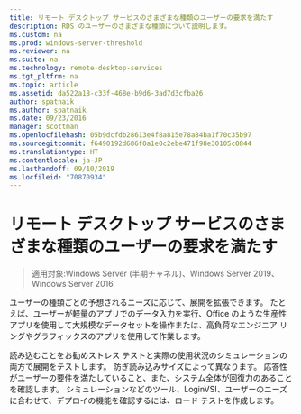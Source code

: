 ```yaml
---
title: リモート デスクトップ サービスのさまざまな種類のユーザーの要求を満たす
description: RDS のユーザーのさまざまな種類について説明します。
ms.custom: na
ms.prod: windows-server-threshold
ms.reviewer: na
ms.suite: na
ms.technology: remote-desktop-services
ms.tgt_pltfrm: na
ms.topic: article
ms.assetid: da522a18-c33f-468e-b9d6-3ad7d3cfba26
author: spatnaik
ms.author: spatnaik
ms.date: 09/23/2016
manager: scottman
ms.openlocfilehash: 05b9dcfdb28613e4f8a815e78a84ba1f70c35b97
ms.sourcegitcommit: f6490192d686f0a1e0c2ebe471f98e30105c0844
ms.translationtype: HT
ms.contentlocale: ja-JP
ms.lasthandoff: 09/10/2019
ms.locfileid: "70870934"
---
```

# <a name="remote-desktop-services---cater-to-different-kinds-of-users"></a>リモート デスクトップ サービスのさまざまな種類のユーザーの要求を満たす

>適用対象:Windows Server (半期チャネル)、Windows Server 2019、Windows Server 2016

ユーザーの種類ごとの予想されるニーズに応じて、展開を拡張できます。
たとえば、ユーザーが軽量のアプリでのデータ入力を実行、Office のような生産性アプリを使用して大規模なデータセットを操作または、高負荷なエンジニア リングやグラフィックスのアプリを使用して作業します。

読み込むことをお勧めストレス テストと実際の使用状況のシミュレーションの両方で展開をテストします。 防ぎ読み込みサイズによって異なります。 応答性がユーザーの要件を満たしていること、また、システム全体が回復力のあることを確認します。 シミュレーションなどのツール、LoginVSI、ユーザーのニーズに合わせて、デプロイの機能を確認するには、ロード テストを作成します。 
